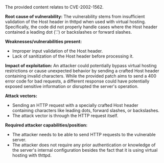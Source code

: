 The provided content relates to CVE-2002-1562.

**Root cause of vulnerability:**
The vulnerability stems from insufficient validation of the Host header in thttpd when used with virtual hosting. Specifically, the code did not properly handle cases where the Host header contained a leading dot ('.') or backslashes or forward slashes.

**Weaknesses/vulnerabilities present:**
- Improper input validation of the Host header.
- Lack of sanitization of the Host header before processing it.

**Impact of exploitation:**
An attacker could potentially bypass virtual hosting restrictions or cause unexpected behavior by sending a crafted Host header containing invalid characters. While the provided patch aims to send a 400 error code for bad requests, a different response could have potentially exposed sensitive information or disrupted the server's operation.

**Attack vectors:**
- Sending an HTTP request with a specially crafted Host header containing characters like leading dots, forward slashes, or backslashes.
- The attack vector is through the HTTP request itself.

**Required attacker capabilities/position:**
- The attacker needs to be able to send HTTP requests to the vulnerable server.
- The attacker does not require any prior authentication or knowledge of the server's internal configuration besides the fact that it is using virtual hosting with thttpd.